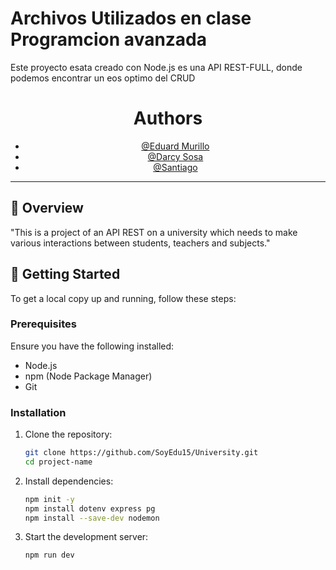 # Archivos Utilizados en clase Programcion avanzada

Este proyecto esata creado con Node.js es una API REST-FULL, donde podemos encontrar un eos optimo del CRUD 

<div align="center">
    
  # Authors

  - [@Eduard Murillo](https://github.com/SoyEdu15)
  - [@Darcy Sosa](https://github.com/dcsosag)
  - [@Santiago](https://github.com/SantiagoO2006)
  </div>
  
  ---
  
  ## 🎯 Overview
  
  "This is a project of an API REST on a university which needs to make various interactions between students, teachers and subjects."
  
  ## 🚀 Getting Started
  
  To get a local copy up and running, follow these steps:
  
  ### Prerequisites
  
  Ensure you have the following installed:
  
  - Node.js
  - npm (Node Package Manager)
  - Git
  
  ### Installation
  
  1. Clone the repository:
  
     ```bash
     git clone https://github.com/SoyEdu15/University.git
     cd project-name
     ```
  
  2. Install dependencies:
  
     ```bash
     npm init -y
     npm install dotenv express pg
     npm install --save-dev nodemon
     ```
  
  3. Start the development server:
     ```bash
     npm run dev
     ```
